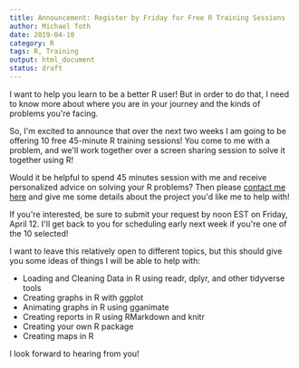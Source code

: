 ```yaml
---
title: Announcement: Register by Friday for Free R Training Sessions
author: Michael Toth
date: 2019-04-10
category: R
tags: R, Training
output: html_document
status: draft
---
```


I want to help you learn to be a better R user! But in order to do that, I need to know more about where you are in your journey and the kinds of problems you're facing. 

So, I'm excited to announce that over the next two weeks I am going to be offering 10 free 45-minute R training sessions! You come to me with a problem, and we'll work together over a screen sharing session to solve it together using R!

Would it be helpful to spend 45 minutes session with me and receive personalized advice on solving your R problems? Then please [contact me here]({filename}../pages/contact.md) and give me some details about the project you'd like me to help with! 

If you're interested, be sure to submit your request by noon EST on Friday, April 12. I'll get back to you for scheduling early next week if you're one of the 10 selected!

I want to leave this relatively open to different topics, but this should give you some ideas of things I will be able to help with:

* Loading and Cleaning Data in R using readr, dplyr, and other tidyverse tools
* Creating graphs in R with ggplot
* Animating graphs in R using gganimate
* Creating reports in R using RMarkdown and knitr
* Creating your own R package
* Creating maps in R

I look forward to hearing from you!